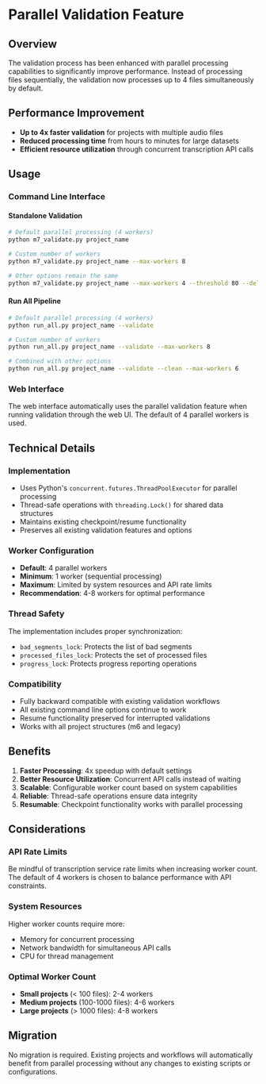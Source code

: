 # Parallel Validation Feature

## Overview
The validation process has been enhanced with parallel processing capabilities to significantly improve performance. Instead of processing files sequentially, the validation now processes up to 4 files simultaneously by default.

## Performance Improvement
- **Up to 4x faster validation** for projects with multiple audio files
- **Reduced processing time** from hours to minutes for large datasets
- **Efficient resource utilization** through concurrent transcription API calls

## Usage

### Command Line Interface

#### Standalone Validation
```bash
# Default parallel processing (4 workers)
python m7_validate.py project_name

# Custom number of workers
python m7_validate.py project_name --max-workers 8

# Other options remain the same
python m7_validate.py project_name --max-workers 4 --threshold 80 --delete-bad
```

#### Run All Pipeline
```bash
# Default parallel processing (4 workers)
python run_all.py project_name --validate

# Custom number of workers  
python run_all.py project_name --validate --max-workers 8

# Combined with other options
python run_all.py project_name --validate --clean --max-workers 6
```

### Web Interface
The web interface automatically uses the parallel validation feature when running validation through the web UI. The default of 4 parallel workers is used.

## Technical Details

### Implementation
- Uses Python's `concurrent.futures.ThreadPoolExecutor` for parallel processing
- Thread-safe operations with `threading.Lock()` for shared data structures
- Maintains existing checkpoint/resume functionality
- Preserves all existing validation features and options

### Worker Configuration
- **Default**: 4 parallel workers
- **Minimum**: 1 worker (sequential processing)
- **Maximum**: Limited by system resources and API rate limits
- **Recommendation**: 4-8 workers for optimal performance

### Thread Safety
The implementation includes proper synchronization:
- `bad_segments_lock`: Protects the list of bad segments
- `processed_files_lock`: Protects the set of processed files  
- `progress_lock`: Protects progress reporting operations

### Compatibility
- Fully backward compatible with existing validation workflows
- All existing command line options continue to work
- Resume functionality preserved for interrupted validations
- Works with all project structures (m6 and legacy)

## Benefits

1. **Faster Processing**: 4x speedup with default settings
2. **Better Resource Utilization**: Concurrent API calls instead of waiting
3. **Scalable**: Configurable worker count based on system capabilities
4. **Reliable**: Thread-safe operations ensure data integrity
5. **Resumable**: Checkpoint functionality works with parallel processing

## Considerations

### API Rate Limits
Be mindful of transcription service rate limits when increasing worker count. The default of 4 workers is chosen to balance performance with API constraints.

### System Resources
Higher worker counts require more:
- Memory for concurrent processing
- Network bandwidth for simultaneous API calls
- CPU for thread management

### Optimal Worker Count
- **Small projects** (< 100 files): 2-4 workers
- **Medium projects** (100-1000 files): 4-6 workers  
- **Large projects** (> 1000 files): 4-8 workers

## Migration
No migration is required. Existing projects and workflows will automatically benefit from parallel processing without any changes to existing scripts or configurations.